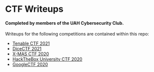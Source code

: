 CTF Writeups
============

#### Completed by members of the UAH Cybersecurity Club.

Writeups for the following competitions are contained within this repo:
  
  * [Tenable CTF 2021](./tenablectf2021)
  * [DiceCTF 2021](./dicectf2021)
  * [X-MAS CTF 2020](./xmas2020)
  * [HackTheBox University CTF 2020](./hackthebox-uni-2020)
  * [GoogleCTF 2020](./googlectf2020)